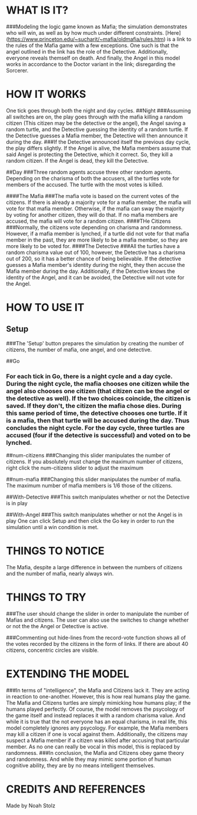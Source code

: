 # WHAT IS IT?

###Modeling the logic game known as Mafia; the simulation demonstrates who will win, as well as by how much under different constraints. [Here] (https://www.princeton.edu/~sucharit/~mafia/oldmafia/rules.htm) is a link to the rules of the Mafia game with a few exceptions. One such is that the angel outlined in the link has the role of the Detective. Additionally, everyone reveals themself on death. And finally, the Angel in this model works in accordance to the Doctor variant in the link; disregarding the Sorcerer.

# HOW IT WORKS
One tick goes through both the night and day cycles.
##Night
###Assuming all switches are on, the play goes through with the mafia killing a random citizen (This citizen may be the detective or the angel), the Angel saving a random turtle, and the Detective guessing the identity of a random turtle. If the Detective guesses a Mafia member, the Detective will then announce it during the day.
###If the Detective announced itself the previous day cycle, the play differs slightly. If the Angel is alive, the Mafia members assume that said Angel is protecting the Detective, which it correct. So, they kill a random citizen. If the Angel is dead, they kill the Detective.

##Day
###Three random agents accuse three other random agents. Depending on the charisma of both the accusers, all the turtles vote for members of the accused. The turtle with the most votes is killed.

####The Mafia
###The mafia vote is based on the current votes of the citizens. If there is already a majority vote for a mafia member, the mafia will vote for that mafia member. Otherwise, if the mafia can sway the majority by voting for another citizen, they will do that. If no mafia members are accused, the mafia will vote for a random citizen.
####THe Citizens
###Normally, the citizens vote depending on charisma and randomness. However, if a mafia member is lynched, if a turtle did not vote for that mafia member in the past, they are more likely to be a mafia member, so they are more likely to be voted for.
####The Detective
###All the turtles have a random charisma value out of 100, however, the Detective has a charisma out of 200, so it has a better chance of being believable. If the detective guesses a Mafia member's identity during the night, they then accuse the Mafia member during the day. Additionally, if the Detective knows the identity of the Angel, and it can be avoided, the Detective will not vote for the Angel.

# HOW TO USE IT

## Setup
###The 'Setup' button prepares the simulation by creating the number of citizens, the number of mafia, one angel, and one detective.

##Go
### For each tick in Go, there is a night cycle and a day cycle. During the night cycle, the mafia chooses one citizen while the angel also chooses one citizen (that citizen can be the angel or the detective as well). If the two choices coincide, the citizen is saved. If they don't, the citizen the mafia chose dies. During this same period of time, the detective chooses one turtle. If it is a mafia, then that turtle will be accused during the day. Thus concludes the night cycle. For the day cycle, three turtles are accused (four if the detective is successful) and voted on to be lynched.


##num-citizens
###Changing this slider manipulates the number of citizens. If you absolutely must change the maximum number of citizens, right click the num-citizens slider to adjust the maximum

##num-mafia
###Changing this slider manipulates the number of mafia. The maximum number of mafia members is 1/6 those of the citizens.

##With-Detective
###This switch manipulates whether or not the Detective is in play

##With-Angel
###This switch manipulates whether or not the Angel is in play
One can click Setup and then click the Go key in order to run the simulation until a win condition is met.

# THINGS TO NOTICE
The Mafia, despite a large difference in between the numbers of citizens and the number of mafia, nearly always win.


# THINGS TO TRY
###The user should change the slider in order to manipulate the number of Mafias and citizens. The user can also use the switches to change whether or not the the Angel or Detective is active.

###Commenting out hide-lines from the record-vote function shows all of the votes recorded by the citizens in the form of links. If there are about 40 citizens, concentric circles are visible.

# EXTENDING THE MODEL

###In terms of "intelligence", the Mafia and Citizens lack it. They are acting in reaction to one-another. However, this is how real humans play the game. The Mafia and Citizens turtles are simply mimicking how humans play; if the humans played perfectly. Of course, the model removes the psycology of the game itself and instead replaces it with a random charisma value. And while it is true that the not everyone has an equal charisma, in real life, this model completely ignores any psycology. For example, the Mafia members may kill a citizen if one is vocal against them. Additionally, the citizens may suspect a Mafia member if a citizen was killed after accusing that particular member. As no one can really be vocal in this model, this is replaced by randomness.
###In conclusion, the Mafia and Citizens obey game theory and randomness. And while they may mimic some portion of human cognitive ability, they are by no means intelligent themselves.

# CREDITS AND REFERENCES

Made by Noah Stolz
